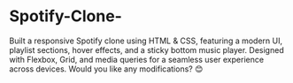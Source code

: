 # Spotify-Clone-
Built a responsive Spotify clone using HTML &amp; CSS, featuring a modern UI, playlist sections, hover effects, and a sticky bottom music player. Designed with Flexbox, Grid, and media queries for a seamless user experience across devices.  Would you like any modifications? 😊
